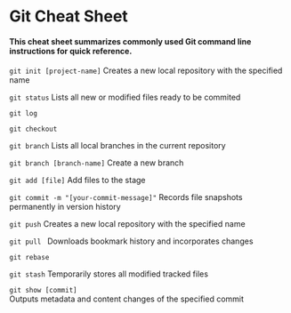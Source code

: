 # Git Cheat Sheet
#### This **cheat sheet** summarizes commonly used Git command line instructions for quick reference.

```git init [project-name]``` Creates a new local repository with the specified name

```git status``` Lists all new or modified files ready to be commited

```git log```

```git checkout ```

```git branch``` Lists all local branches in the current repository

```git branch [branch-name]``` Create a new branch

```git add [file]``` Add files to the stage

```git commit -m "[your-commit-message]"``` Records file snapshots permanently in version history

```git push``` Creates a new local repository with the specified name

```git pull ``` Downloads bookmark history and incorporates changes

```git rebase ``` 

```git stash``` Temporarily stores all modified tracked files

``` git show [commit] ```  
Outputs metadata and content changes of the specified commit
